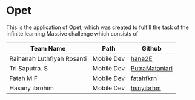 ﻿# Opet
This is the application of Opet, which was created to fulfill the task of the infinite learning Massive challenge which consists of

| Team Name                  |  Path        | Github                                                          |
| -------------------------  | -----------  | --------------------------------------------------------------- |
| Raihanah Luthfiyah Rosanti | Mobile Dev   | [hana2E](https://github.com/hana2E)                             |
| Tri Saputra. S             | Mobile Dev   | [PutraMataniari](https://github.com/PutraMataniari)             |
| Fatah M F                  | Mobile Dev   | [fatahfkrn](https://github.com/fatahfkrn)                       |
| Hasany ibrohim             | Mobile Dev   | [hsnyibrhm](https://github.com/hsnyibrhm)                       |

